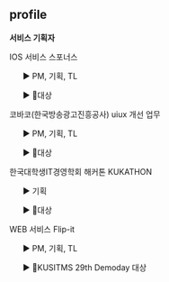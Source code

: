 ## profile

**서비스 기획자**
</ul>
IOS 서비스 스포너스
<ul>
▶️ PM, 기획, TL
<p>▶️ 🥇대상</p>
</ul>
코바코(한국방송광고진흥공사) uiux 개선 업무
<ul>
▶️ PM, 기획, TL
<p>▶️ 🥇대상</p>
</ul>
한국대학생IT경영학회 해커톤 KUKATHON
<ul>
▶️ 기획
<p>▶️ 🥇대상</p>
</ul>
WEB 서비스 Flip-it
<ul>
▶️ PM, 기획, TL
<p>▶️ 🥇KUSITMS 29th Demoday 대상</p>
